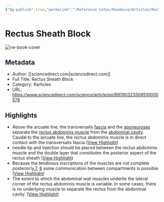 ```yaml
---
{"dg-publish":true,"permalink":"/Reference notes/Readwise/Articles/Rectus Sheath Block/"}
---
```


# Rectus Sheath Block

![rw-book-cover](https://ars.els-cdn.com/content/image/3-s2.0-C20150054028-cov150h.gif)

## Metadata
- Author: [[sciencedirect.com\|sciencedirect.com]]
- Full Title: Rectus Sheath Block
- Category: #articles
- URL: https://www.sciencedirect.com/science/article/pii/B9780323509510000578

## Highlights
- Above the arcuate line, the transversalis [fascia](https://www.sciencedirect.com/topics/medicine-and-dentistry/fascia) and the [aponeuroses](https://www.sciencedirect.com/topics/medicine-and-dentistry/aponeurosis) separate the [rectus abdominis muscle](https://www.sciencedirect.com/topics/medicine-and-dentistry/rectus-abdominis-muscle) from the [abdominal cavity](https://www.sciencedirect.com/topics/medicine-and-dentistry/abdominal-cavity). Caudal to the arcuate line, the rectus abdominis muscle is in direct contact with the transversalis fascia ([View Highlight](https://read.readwise.io/read/01grh0k24ysjtzhgtv3tgjzryq))
- needle tip and injection should be placed between the rectus abdominis muscle and the double layer that constitutes the posterior aspect of the rectus sheath ([View Highlight](https://read.readwise.io/read/01grh0prqhdh75z7239ecr7aft))
- Because the tendinous inscriptions of the muscles are not complete posteriorly,[7](https://www.sciencedirect.com/science/article/pii/B9780323509510000578#bib7), [8](https://www.sciencedirect.com/science/article/pii/B9780323509510000578#bib8) some communication between compartments is possible ([View Highlight](https://read.readwise.io/read/01grh0senwzb16rg072k74ac5j))
- The extent to which the abdominal wall muscles underlie the lateral corner of the rectus abdominis muscle is variable. In some cases, there is no underlying muscle to separate the rectus from the abdominal cavity. ([View Highlight](https://read.readwise.io/read/01grh1386eg9rb1xpqb9w24y3d))
